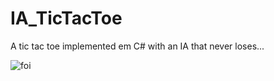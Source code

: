 # IA_TicTacToe
A tic tac toe implemented em C# with an IA that never loses...

![foi](https://github.com/lucasfroes232/IA_TicTacToe/assets/78117474/fa9975be-89a7-4ea9-b611-04183620d977)
